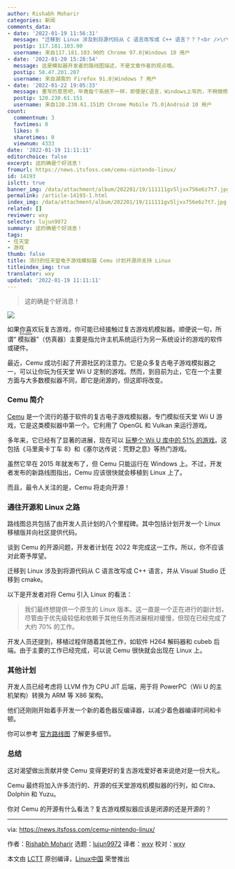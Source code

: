 ```yaml
---
author: Rishabh Moharir
categories: 新闻
comments_data:
- date: '2022-01-19 11:56:31'
  message: "迁移到 Linux 涉及到将源代码从 C 语言改写成 C++ 语言？？？<br />\r\nLinux里用C怎么了？"
  postip: 117.181.103.90
  username: 来自117.181.103.90的 Chrome 97.0|Windows 10 用户
- date: '2022-01-20 15:28:54'
  message: 这是模拟器开发者的路线图描述，不是文章作者的观点哦。
  postip: 58.47.201.207
  username: 来自湖南的 Firefox 91.0|Windows 7 用户
- date: '2022-01-22 19:05:33'
  message: 重写的意思吧，毕竟每个系统不一样，即使是C语言，Windows上写的，不稍微修改也未必正常跑在Linux上。
  postip: 120.230.61.151
  username: 来自120.230.61.151的 Chrome Mobile 75.0|Android 10 用户
count:
  commentnum: 3
  favtimes: 0
  likes: 0
  sharetimes: 0
  viewnum: 4333
date: '2022-01-19 11:11:11'
editorchoice: false
excerpt: 这的确是个好消息！
fromurl: https://news.itsfoss.com/cemu-nintendo-linux/
id: 14193
islctt: true
banner_img: /data/attachment/album/202201/19/111111gv5ljxx756e6z7t7.jpg
permalink: /article-14193-1.html
index_img: /data/attachment/album/202201/19/111111gv5ljxx756e6z7t7.jpg.thumb.jpg
related: []
reviewer: wxy
selector: lujun9972
summary: 这的确是个好消息！
tags:
- 任天堂
- 游戏
thumb: false
title: 流行的任天堂电子游戏模拟器 Cemu 计划开源并支持 Linux
titleindex_img: true
translator: wxy
updated: '2022-01-19 11:11:11'
---
```



> 
> 这的确是个好消息！
> 
> 
> 


![](/data/attachment/album/202201/19/111111gv5ljxx756e6z7t7.jpg)


如果你喜欢玩复古游戏，你可能已经接触过复古游戏机模拟器。顺便说一句，所谓“<ruby> 模拟器 <rt>  Emulator </rt></ruby>”（仿真器）主要是指允许主机系统运行为另一系统设计的游戏的软件或硬件。


最近，Cemu 成功引起了开源社区的注意力。它是众多复古电子游戏模拟器之一，可以让你玩为任天堂 Wii U 定制的游戏。然而，到目前为止，它在一个主要方面与大多数模拟器不同，即它是闭源的，但这即将改变。


### Cemu 简介


[Cemu](https://cemu.info) 是一个流行的基于软件的复古电子游戏模拟器，专门模拟任天堂 Wii U 游戏，它是这类模拟器中第一个。它利用了 OpenGL 和 Vulkan 来运行游戏。


多年来，它已经有了显著的进展，现在可以 [玩整个 Wii U 库中的 51% 的游戏](https://compat.cemu.info/)。这包括《马里奥卡丁车 8》和《塞尔达传说：荒野之息》等热门游戏。


虽然它早在 2015 年就发布了，但 Cemu 只能运行在 Windows 上。不过，开发者发布的新路线图指出，Cemu 应该很快就会移植到 Linux 上了。


而且，最令人关注的是，Cemu 将走向开源！


### 通往开源和 Linux 之路


路线图总共包括了由开发人员计划的八个里程碑。其中包括计划开发一个 Linux 移植版并向社区提供代码。


谈到 Cemu 的开源问题，开发者计划在 2022 年完成这一工作。所以，你不应该对此寄予厚望。


迁移到 Linux 涉及到将源代码从 C 语言改写成 C++ 语言，并从 Visual Studio 迁移到 cmake。


以下是开发者对将 Cemu 引入 Linux 的看法：



> 
> 我们最终想提供一个原生的 Linux 版本。这一直是一个正在进行的副计划，尽管由于优先级较低和依赖于其他任务而进展相对缓慢，但现在已经完成了大约 70% 的工作。
> 
> 
> 


开发人员还提到，移植过程伴随着其他工作，如软件 H264 解码器和 cubeb 后端。由于主要的工作已经完成，可以说 Cemu 很快就会出现在 Linux 上。


### 其他计划


开发人员已经考虑将 LLVM 作为 CPU JIT 后端，用于将 PowerPC（Wii U 的主机架构）转换为 ARM 等 X86 架构。


他们还刚刚开始着手开发一个新的着色器反编译器，以减少着色器编译时间和卡顿。


你可以参考 [官方路线图](https://wiki.cemu.info/wiki/Roadmap) 了解更多细节。


### 总结


这对渴望做出贡献并使 Cemu 变得更好的复古游戏爱好者来说绝对是一份大礼。


Cemu 最终将加入许多流行的、开源的任天堂游戏机模拟器的行列，如 Citra、Dolphin 和 Yuzu。


你对 Cemu 的开源有什么看法？复古游戏模拟器应该是闭源的还是开源的？




---


via: <https://news.itsfoss.com/cemu-nintendo-linux/>


作者：[Rishabh Moharir](https://news.itsfoss.com/author/rishabh/) 选题：[lujun9972](https://github.com/lujun9972) 译者：[wxy](https://github.com/wxy) 校对：[wxy](https://github.com/wxy)


本文由 [LCTT](https://github.com/LCTT/TranslateProject) 原创编译，[Linux中国](https://linux.cn/) 荣誉推出